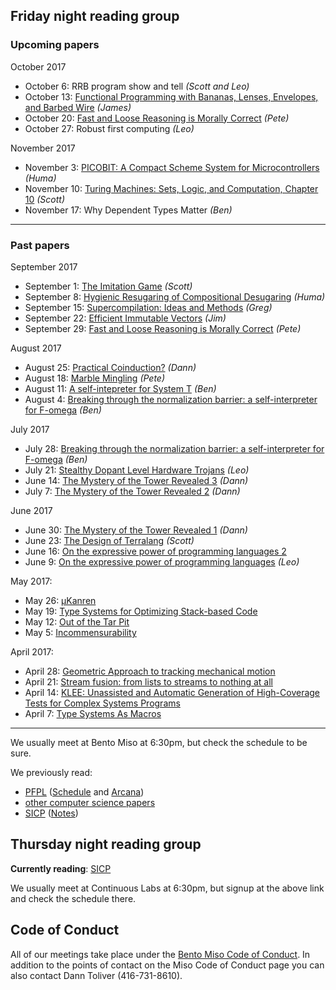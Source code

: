 ## Friday night reading group

### Upcoming papers

October 2017
* October 6: RRB program show and tell _(Scott and Leo)_
* October 13: [Functional Programming with Bananas, Lenses, Envelopes, and Barbed Wire](https://cdn.rawgit.com/CompSciCabal/reading-material/99eabdb0/pdfs/bananas-lenses-barbed-wire.pdf) _(James)_
* October 20: [Fast and Loose Reasoning is Morally Correct](https://cdn.rawgit.com/CompSciCabal/reading-material/b808040c/pdfs/morally_correct.pdf) _(Pete)_
* October 27: Robust first computing _(Leo)_

November 2017
* November 3: [PICOBIT: A Compact Scheme System for Microcontrollers](https://cdn.rawgit.com/CompSciCabal/reading-material/9ef02273/pdfs/picobit.pdf) _(Huma)_
* November 10: [Turing Machines: Sets, Logic, and Computation, Chapter 10](https://cdn.rawgit.com/CompSciCabal/reading-material/9ef02273/pdfs/phil379-screen.pdf) _(Scott)_
* November 17: Why Dependent Types Matter _(Ben)_


---------------------------

### Past papers

September 2017
* September 1: [The Imitation Game](https://cdn.rawgit.com/CompSciCabal/reading-material/de9cbba3/pdfs/Computing%20Machinery%20And%20Intelligence.pdf) _(Scott)_
* September 8: [Hygienic Resugaring of Compositional Desugaring](https://cdn.rawgit.com/CompSciCabal/reading-material/af23849e/pdfs/hygenic_desugaring.pdf) _(Huma)_
* September 15: [Supercompilation: Ideas and Methods](https://cdn.rawgit.com/CompSciCabal/reading-material/af23849e/pdfs/supercompilation.pdf) _(Greg)_
* September 22: [Efficient Immutable Vectors](https://cdn.rawgit.com/CompSciCabal/reading-material/af23849e/pdfs/RMTrees.pdf) _(Jim)_
* September 29: [Fast and Loose Reasoning is Morally Correct](https://cdn.rawgit.com/CompSciCabal/reading-material/b808040c/pdfs/morally_correct.pdf) _(Pete)_


August 2017
* August 25: [Practical Coinduction?](https://cdn.rawgit.com/CompSciCabal/reading-material/6c8e42d0/pdfs/Practical%20Coinduction.pdf) _(Dann)_
* August 18: [Marble Mingling](https://cdn.rawgit.com/CompSciCabal/reading-material/master/pdfs/curtis2003.pdf) _(Pete)_
* August 11: [A self-intepreter for System T](https://via.hypothes.is/https://cdn.rawgit.com/CompSciCabal/reading-material/0fec1d70/pdfs/self-interpreter-for-T.pdf) _(Ben)_
* August 4: [Breaking through the normalization barrier: a self-interpreter for F-omega](https://cdn.rawgit.com/CompSciCabal/reading-material/af23849e/pdfs/f_omega_norm.pdf) _(Ben)_

July 2017
* July 28: [Breaking through the normalization barrier: a self-interpreter for F-omega](https://cdn.rawgit.com/CompSciCabal/reading-material/af23849e/pdfs/f_omega_norm.pdf) _(Ben)_
* July 21: [Stealthy Dopant Level Hardware Trojans](https://cdn.rawgit.com/CompSciCabal/reading-material/af23849e/pdfs/stealthy_trojans.pdf) _(Leo)_
* June 14: [The Mystery of the Tower Revealed 3](https://cdn.rawgit.com/CompSciCabal/reading-material/af23849e/pdfs/secrets-of-the-tower.pdf) _(Dann)_
* July 7: [The Mystery of the Tower Revealed 2](https://cdn.rawgit.com/CompSciCabal/reading-material/af23849e/pdfs/secrets-of-the-tower.pdf) _(Dann)_

June 2017
* June 30: [The Mystery of the Tower Revealed 1](https://cdn.rawgit.com/CompSciCabal/reading-material/af23849e/pdfs/secrets-of-the-tower.pdf) _(Dann)_
* June 23: [The Design of Terralang](https://cdn.rawgit.com/CompSciCabal/reading-material/af23849e/pdfs/design_terra.pdf) _(Scott)_
* June 16: [On the expressive power of programming languages 2](https://cdn.rawgit.com/CompSciCabal/reading-material/af23849e/pdfs/expressive_power.pdf)
* June 9: [On the expressive power of programming languages](https://cdn.rawgit.com/CompSciCabal/reading-material/af23849e/pdfs/expressive_power.pdf) _(Leo)_

May 2017:
* May 26: [μKanren](https://cdn.rawgit.com/CompSciCabal/reading-material/af23849e/pdfs/mukanren.pdf)
* May 19: [Type Systems for Optimizing Stack-based Code](https://cdn.rawgit.com/CompSciCabal/reading-material/af23849e/pdfs/bytecode07.pdf)
* May 12: [Out of the Tar Pit](https://cdn.rawgit.com/CompSciCabal/reading-material/af23849e/pdfs/out-of-the-tar-pit.pdf)
* May 5: [Incommensurability](https://cdn.rawgit.com/CompSciCabal/reading-material/af23849e/pdfs/Incommensurability.pdf)

April 2017:
* April 28: [Geometric Approach to tracking mechanical motion](http://authors.library.caltech.edu/28008/1/97-03.pdf)
* April 21: [Stream fusion: from lists to streams to nothing at all](https://cdn.rawgit.com/CompSciCabal/reading-material/af23849e/pdfs/stream-fusion.pdf)
* April 14: [KLEE: Unassisted and Automatic Generation of High-Coverage Tests for Complex Systems Programs](https://cdn.rawgit.com/CompSciCabal/reading-material/af23849e/pdfs/klee-osdi-08.pdf)
* April 7: [Type Systems As Macros](https://cdn.rawgit.com/CompSciCabal/reading-material/af23849e/pdfs/types_in_macros.pdf)

------------------------------

We usually meet at Bento Miso at 6:30pm, but check the schedule to be sure.

We previously read:
* [PFPL](https://cdn.rawgit.com/CompSciCabal/reading-material/af23849e/pdfs/pfpl2.pdf) ([Schedule](https://github.com/CompSciCabal/SMRTYPRTY/wiki/Reading-Schedule!-PFPL) and [Arcana](https://github.com/CompSciCabal/SMRTYPRTY/wiki/PFPL-And-Related-Arcana))
* [other computer science papers](https://github.com/CompSciCabal/SMRTYPRTY/wiki/Reading-Schedule!-Papers-2015)
* [SICP](https://cdn.rawgit.com/CompSciCabal/reading-material/af23849e/pdfs/sicp.pdf) ([Notes](https://github.com/CompSciCabal/SMRTYPRTY/wiki/Reading-Schedule!-SICP-Mark-I))

## Thursday night reading group

**Currently reading**: [SICP](https://www.meetup.com/SICP-TO/)

We usually meet at Continuous Labs at 6:30pm, but signup at the above link and check the schedule there.

## Code of Conduct

All of our meetings take place under the [Bento Miso Code of Conduct](https://bentomiso.zendesk.com/hc/en-us/articles/201812303-Code-of-Conduct). In addition to the points of contact on the Miso Code of Conduct page you can also contact Dann Toliver (416-731-8610).
